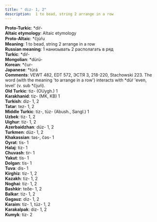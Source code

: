 ```yaml
---
title: " diz- 1, 2"
description:  1 to bead, string 2 arrange in a row
---
```


<strong>Proto-Turkic</strong>:  *diŕ-<br>
<strong>Altaic etymology</strong>:  Altaic etymology<br>
<strong> Proto-Altaic</strong>:  *či̯úŕu<br>
<strong>Meaning</strong>:  1 to bead, string 2 arrange in a row<br>
<strong>Russian meaning</strong>:  1 нанизывать 2 располагать в ряд<br>
<strong>Turkic</strong>:  *diŕ-<br>
<strong>Mongolian</strong>:  *dürü-<br>
<strong>Korean</strong>:  *čur-<br>
<strong>Japanese</strong>:  *túrá<br>
<strong>Comments</strong>:  VEWT 482, EDT 572, ЭСТЯ 3, 218-220, Stachowski 223. The word (with the meaning 'to arrange in a row') interacts with *düŕ 'even, level' (v. sub *či̯uŕi).<br>
<strong>Old Turkic</strong>:  tiz- (OUygh.) 1<br>
<strong>Karakhanid</strong>:  tiz- (MK, KB) 1<br>
<strong>Turkish</strong>:  diz- 1, 2<br>
<strong>Tatar</strong>:  tez- 1, 2<br>
<strong>Middle Turkic</strong>:  tiz-, tüz- (Abush., Sangl.) 1<br>
<strong>Uzbek</strong>:  tiz- 1, 2<br>
<strong>Uighur</strong>:  tiz- 1, 2<br>
<strong>Azerbaidzhan</strong>:  düz- 1, 2<br>
<strong>Turkmen</strong>:  düz- 1, 2<br>
<strong>Khakassian</strong>:  tǝs-, čǝs- 1<br>
<strong>Oyrat</strong>:  tis- 1<br>
<strong>Halaj</strong>:  tiz- 1<br>
<strong>Chuvash</strong>:  tir- 1<br>
<strong>Yakut</strong>:  tis- 1<br>
<strong>Dolgan</strong>:  tis- 1<br>
<strong>Tuva</strong>:  dis- 1<br>
<strong>Kirghiz</strong>:  tiz- 1, 2<br>
<strong>Kazakh</strong>:  tiz- 1, 2<br>
<strong>Noghai</strong>:  tiz- 1, 2<br>
<strong>Bashkir</strong>:  teδe- 1, 2<br>
<strong>Balkar</strong>:  tiz- 1, 2<br>
<strong>Gagauz</strong>:  diz- 1, 2<br>
<strong>Karaim</strong>:  tiz- 1, tüz- 1, 2<br>
<strong>Karakalpak</strong>:  diz- 1, 2<br>
<strong>Kumyk</strong>:  tiz- 2<br>


